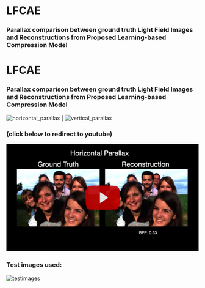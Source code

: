 # LFCAE

### Parallax comparison between ground truth Light Field Images and Reconstructions from Proposed Learning-based Compression Model 

# LFCAE

### Parallax comparison between ground truth Light Field Images and Reconstructions from Proposed Learning-based Compression Model 


![horizontal_parallax](images/hor_prlx.png)  |  ![vertical_parallax](images/ver_prlx.png)

### (click below to redirect to youtube)

[![Parallax comparison](images/youtube.png)](http://www.youtube.com/watch?v=UundtlZStTM "Parallax comparison")

### Test images used:

![testimages](images/testimages.png)
